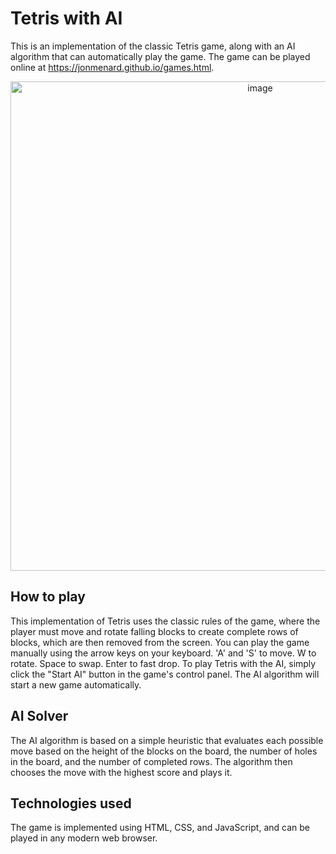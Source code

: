 # Tetris with AI

This is an implementation of the classic Tetris game, along with an AI algorithm that can automatically play the game. The game can be played online at https://jonmenard.github.io/games.html.
<p align="center">
  <a href = "https://jonmenard.github.io/games.html">
    <img width="783" alt="image" src="https://user-images.githubusercontent.com/55707155/222996005-3c12b962-378b-4dc6-a60f-749ee78f3fb1.png">
  </a>
</p>


## How to play
This implementation of Tetris uses the classic rules of the game, where the player must move and rotate falling blocks to create complete rows of blocks, which are then removed from the screen. 
You can play the game manually using the arrow keys on your keyboard. 'A' and 'S' to move. W to rotate. Space to swap. Enter to fast drop.
To play Tetris with the AI, simply click the "Start AI" button in the game's control panel. The AI algorithm will start a new game automatically.

## AI Solver
The AI algorithm is based on a simple heuristic that evaluates each possible move based on the height of the blocks on the board, the number of holes in the board, and the number of completed rows. The algorithm then chooses the move with the highest score and plays it.

## Technologies used
The game is implemented using HTML, CSS, and JavaScript, and can be played in any modern web browser.
